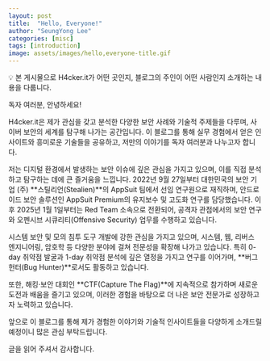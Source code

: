 ```yaml
---
layout: post
title:  "Hello, Everyone!"
author: "SeungYong Lee"
categories: [misc]
tags: [introduction]
image: assets/images/hello,everyone-title.gif
---
```

💡 본 게시물으로 H4cker.it가 어떤 곳인지, 블로그의 주인이 어떤 사람인지 소개하는 내용을 다룹니다.
    
독자 여러분, 안녕하세요!

H4cker.it은 제가 관심을 갖고 분석한 다양한 보안 사례와 기술적 주제들을 다루며, 사이버 보안의 세계를 탐구해 나가는 공간입니다. 이 블로그를 통해 실무 경험에서 얻은 인사이트와 흥미로운 기술들을 공유하고, 저만의 이야기를 독자 여러분과 나누고자 합니다.

저는 디지털 환경에서 발생하는 보안 이슈에 깊은 관심을 가지고 있으며, 이를 직접 분석하고 탐구하는 데에 큰 즐거움을 느낍니다.
2022년 9월 27일부터 대한민국의 보안 기업 (주) **스틸리언(Stealien)**의 AppSuit 팀에서 선임 연구원으로 재직하며, 안드로이드 보안 솔루션인 AppSuit Premium의 유지보수 및 고도화 연구를 담당했습니다. 이후 2025년 1월 1일부터는 Red Team 소속으로 전환되어, 공격자 관점에서의 보안 연구와 오펜시브 시큐리티(Offensive Security) 업무를 수행하고 있습니다.

시스템 보안 및 모의 침투 도구 개발에 강한 관심을 가지고 있으며, 시스템, 웹, 리버스 엔지니어링, 암호학 등 다양한 분야에 걸쳐 전문성을 확장해 나가고 있습니다. 특히 0-day 취약점 발굴과 1-day 취약점 분석에 깊은 열정을 가지고 연구를 이어가며, **버그 헌터(Bug Hunter)**로서도 활동하고 있습니다.

또한, 해킹·보안 대회인 **CTF(Capture The Flag)**에 지속적으로 참가하며 새로운 도전과 배움을 즐기고 있으며, 이러한 경험을 바탕으로 더 나은 보안 전문가로 성장하고자 노력하고 있습니다.

앞으로 이 블로그를 통해 제가 경험한 이야기와 기술적 인사이트들을 다양하게 소개드릴 예정이니 많은 관심 부탁드립니다.

글을 읽어 주셔서 감사합니다.